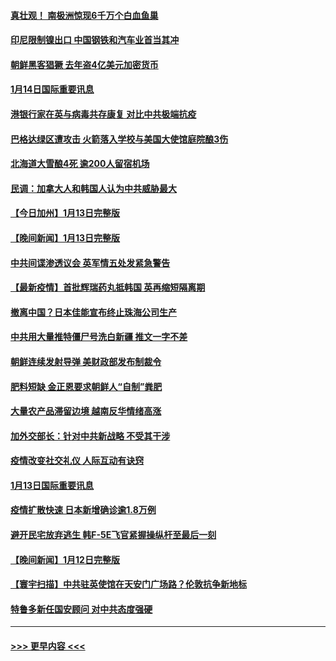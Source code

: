 #### [真壮观！ 南极洲惊现6千万个白血鱼巢](../pages/prog202/a103320944.md?t=01142301) 
#### [印尼限制镍出口 中国钢铁和汽车业首当其冲](../pages/prog202/a103320935.md?t=01142301) 
#### [朝鲜黑客猖獗 去年盗4亿美元加密货币](../pages/prog202/a103320924.md?t=01142301) 
#### [1月14日国际重要讯息](../pages/prog202/a103320947.md?t=01142301) 
#### [港银行家在英与病毒共存康复 对比中共极端抗疫](../pages/prog202/a103320951.md?t=01142301) 
#### [巴格达绿区遭攻击 火箭落入学校与美国大使馆庭院酿3伤](../pages/prog202/a103320791.md?t=01142301) 
#### [北海道大雪酿4死 逾200人留宿机场](../pages/prog202/a103320784.md?t=01142301) 
#### [民调：加拿大人和韩国人认为中共威胁最大](../pages/prog202/a103320750.md?t=01142301) 
#### [【今日加州】1月13日完整版](../pages/prog202/a103320715.md?t=01142301) 
#### [【晚间新闻】1月13日完整版](../pages/prog202/a103320690.md?t=01142301) 
#### [中共间谍渗透议会 英军情五处发紧急警告](../pages/prog202/a103320540.md?t=01142301) 
#### [【最新疫情】首批辉瑞药丸抵韩国 英再缩短隔离期](../pages/prog202/a103320345.md?t=01142301) 
#### [撤离中国？日本佳能宣布终止珠海公司生产](../pages/prog202/a103320432.md?t=01142301) 
#### [中共用大量推特僵尸号洗白新疆 推文一字不差](../pages/prog202/a103320386.md?t=01142301) 
#### [朝鲜连续发射导弹 美财政部发布制裁令](../pages/prog202/a103320339.md?t=01142301) 
#### [肥料短缺 金正恩要求朝鲜人“自制”粪肥](../pages/prog202/a103320124.md?t=01142301) 
#### [大量农产品滞留边境 越南反华情绪高涨](../pages/prog202/a103320103.md?t=01142301) 
#### [加外交部长：针对中共新战略 不受其干涉](../pages/prog202/a103320081.md?t=01142301) 
#### [疫情改变社交礼仪 人际互动有诀窍](../pages/prog202/a103320079.md?t=01142301) 
#### [1月13日国际重要讯息](../pages/prog202/a103320075.md?t=01142301) 
#### [疫情扩散快速 日本新增确诊逾1.8万例](../pages/prog202/a103320099.md?t=01142301) 
#### [避开民宅放弃逃生 韩F-5E飞官紧握操纵杆至最后一刻](../pages/prog202/a103320073.md?t=01142301) 
#### [【晚间新闻】1月12日完整版](../pages/prog202/a103319813.md?t=01142301) 
#### [【寰宇扫描】中共驻英使馆在天安门广场路？伦敦抗争新地标](../pages/prog202/a103319585.md?t=01142301) 
#### [特鲁多新任国安顾问 对中共态度强硬](../pages/prog202/a103318632.md?t=01142301) 

----
#### [ >>> 更早内容 <<< ](../indexes/prog202-earlier.md)
